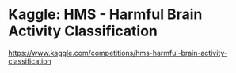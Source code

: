 # Kaggle: HMS - Harmful Brain Activity Classification
https://www.kaggle.com/competitions/hms-harmful-brain-activity-classification
